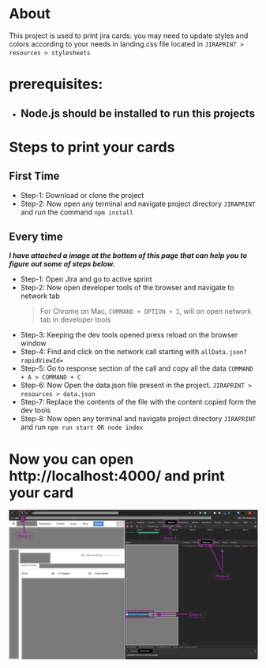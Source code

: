 # About
This project is used to print jira cards. you may need to update styles and colors according to your needs in landing.css file located in ```JIRAPRINT > resources > stylesheets```

# prerequisites:
- ## Node.js should be installed to run this projects

# Steps to print your cards
## First Time 
- Step-1: Download or clone the project
- Step-2: Now open any terminal and navigate project directory ```JIRAPRINT``` and run the command ```npm install```

## Every time
**_I have attached a image at the bottom of this page that can help you to figure out some of steps below._**
- Step-1: Open Jira and go to active sprint
- Step-2: Now open developer tools of the browser and navigate to network tab
  > For Chrome on Mac, ```COMMAND + OPTION + I```, will on open network tab in developer tools
- Step-3: Keeping the dev tools opened press reload on the browser window
- Step-4: Find and click on the network call starting with ```allData.json?rapidViewId=```
- Step-5: Go to response section of the call and copy all the data ```COMMAND + A > COMMAND + C```
- Step-6: Now Open the data.json file present in the project. ```JIRAPRINT > resources > data.json```
- Step-7: Replace the contents of the file with the content copied form the dev tools
- Step-8: Now open any terminal and navigate project directory ```JIRAPRINT``` and run  ```npm run start OR node index```

# Now you can open http://localhost:4000/ and print your card

![](screenshots/help.png)
